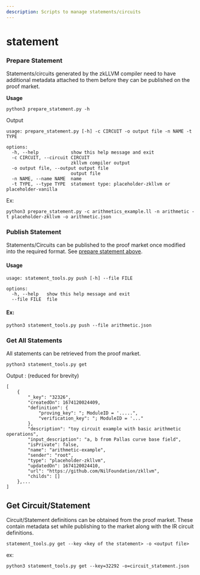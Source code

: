 ```yaml
---
description: Scripts to manage statements/circuits
---
```


# statement



### Prepare Statement

Statements/circuits generated by the zkLLVM compiler need to have additional metadata attached to them before they can be published on the proof market.

**Usage**

```
python3 prepare_statement.py -h 
```

Output

```
usage: prepare_statement.py [-h] -c CIRCUIT -o output file -n NAME -t TYPE

options:
  -h, --help            show this help message and exit
  -c CIRCUIT, --circuit CIRCUIT
                        zkllvm compiler output
  -o output file, --output output file
                        output file
  -n NAME, --name NAME  name
  -t TYPE, --type TYPE  statement type: placeholder-zkllvm or placeholder-vanilla

```

Ex:

```
python3 prepare_statement.py -c arithmetics_example.ll -n arithmetic -t placeholder-zkllvm -o arithmetic.json
```

### Publish Statement

Statements/Circuits can be published to the proof market once modified into the required format. See [prepare statement above](statement.md#prepare-statement).

#### Usage

```
usage: statement_tools.py push [-h] --file FILE

options:
  -h, --help   show this help message and exit
  --file FILE  file

```

#### Ex:

```
python3 statement_tools.py push --file arithmetic.json
```

### Get All Statements

All statements can be retrieved from the proof market.&#x20;

```
python3 statement_tools.py get
```

Output : (reduced for brevity)

```
[    
    {
        "_key": "32326",
        "createdOn": 1674120024409,
        "definition": {
            "proving_key": "; ModuleID = '.....",
            "verification_key": "; ModuleID = '..."
        },
        "description": "toy circuit example with basic arithmetic operations",
        "input_description": "a, b from Pallas curve base field",
        "isPrivate": false,
        "name": "arithmetic-example",
        "sender": "root",
        "type": "placeholder-zkllvm",
        "updatedOn": 1674120024410,
        "url": "https://github.com/NilFoundation/zkllvm",
        "childs": []
    },...
]
```



## Get Circuit/Statement

Circuit/Statement definitions can be obtained from the proof market. These contain metadata set while publishing to the market along with the IR circuit definitions.

```
statement_tools.py get --key <key of the statement> -o <output file> 
```

ex:

```
python3 statement_tools.py get --key=32292 -o=circuit_statement.json
```

